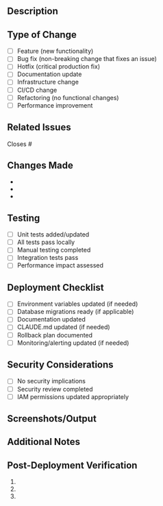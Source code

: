 ## Description
<!-- Provide a brief description of the changes in this PR -->


## Type of Change
<!-- Mark the relevant option with an 'x' -->
- [ ] Feature (new functionality)
- [ ] Bug fix (non-breaking change that fixes an issue)
- [ ] Hotfix (critical production fix)
- [ ] Documentation update
- [ ] Infrastructure change
- [ ] CI/CD change
- [ ] Refactoring (no functional changes)
- [ ] Performance improvement

## Related Issues
<!-- Link related issues using "Closes #123" or "Relates to #456" -->

Closes #

## Changes Made
<!-- List the main changes in bullet points -->
-
-
-

## Testing
<!-- Mark completed items with an 'x' -->
- [ ] Unit tests added/updated
- [ ] All tests pass locally
- [ ] Manual testing completed
- [ ] Integration tests pass
- [ ] Performance impact assessed

## Deployment Checklist
<!-- Mark completed items with an 'x' -->
- [ ] Environment variables updated (if needed)
- [ ] Database migrations ready (if applicable)
- [ ] Documentation updated
- [ ] CLAUDE.md updated (if needed)
- [ ] Rollback plan documented
- [ ] Monitoring/alerting updated (if needed)

## Security Considerations
<!-- Describe any security implications or considerations -->
- [ ] No security implications
- [ ] Security review completed
- [ ] IAM permissions updated appropriately

## Screenshots/Output
<!-- If applicable, add screenshots or terminal output to help explain your changes -->


## Additional Notes
<!-- Any additional information that reviewers should know -->


## Post-Deployment Verification
<!-- Steps to verify the deployment was successful -->
1.
2.
3.
